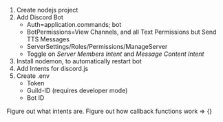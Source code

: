 1. Create nodejs project
2. Add Discord Bot
    * Auth=application.commands; bot
    * BotPermissions=View Channels, and all Text Permissions but Send TTS Messages
    * ServerSettings/Roles/Permissions/ManageServer
    * Toggle on *Server Members Intent* and *Message Content Intent*
3. Install nodemon, to automatically restart bot
4. Add Intents for discord.js
5. Create .env
    * Token
    * Guild-ID (requires developer mode)
    * Bot ID

Figure out what intents are.
Figure out how callback functions work => {}

